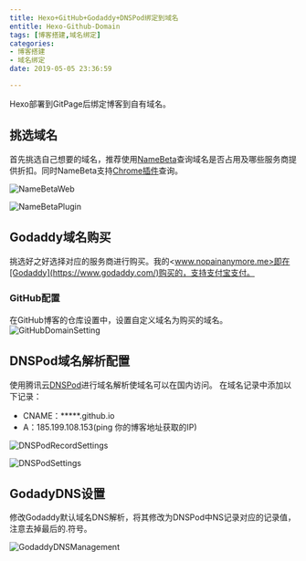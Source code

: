 ```yaml
---
title: Hexo+GitHub+Godaddy+DNSPod绑定到域名
entitle: Hexo-Github-Domain
tags: [博客搭建,域名绑定]
categories:
- 博客搭建
- 域名绑定
date: 2019-05-05 23:36:59

---
```

Hexo部署到GitPage后绑定博客到自有域名。
<!--more-->

## 挑选域名
首先挑选自己想要的域名，推荐使用[NameBeta](https://namebeta.com/)查询域名是否占用及哪些服务商提供折扣。同时NameBeta支持[Chrome插件](https://chrome.google.com/webstore/detail/namebeta-smart-domain-too/opndpgdlkdoeiajepgfdnjedknaohhmg)查询。

![NameBetaWeb](https://nopainanymore.oss-cn-hangzhou.aliyuncs.com/GitPages/NameBetaWeb.PNG?x-oss-process=style/sw-white "NameBeta网页")

![NameBetaPlugin](https://nopainanymore.oss-cn-hangzhou.aliyuncs.com/GitPages/NameBetaPlugin.PNG?x-oss-process=style/sw-white  "NameBeta Chrome插件")

## Godaddy域名购买
挑选好之好选择对应的服务商进行购买。我的<www.nopainanymore.me>即在[Godaddy](https://www.godaddy.com/)购买的，支持支付宝支付。

### GitHub配置
在GitHub博客的仓库设置中，设置自定义域名为购买的域名。
![GitHubDomainSetting](https://nopainanymore.oss-cn-hangzhou.aliyuncs.com/GitPages/GitHubDomainSetting.png?x-oss-process=style/sw-white "GitHubDomainSetting")

## DNSPod域名解析配置
使用腾讯云[DNSPod](https://www.dnspod.cn/)进行域名解析使域名可以在国内访问。
在域名记录中添加以下记录：
* CNAME：*****.github.io
* A：185.199.108.153(ping 你的博客地址获取的IP)

![DNSPodRecordSettings](https://nopainanymore.oss-cn-hangzhou.aliyuncs.com/GitPages/DNSPodRecordSettings.png?x-oss-process=style/sw-white "DNSPodRecordSettings")

![DNSPodSettings](https://nopainanymore.oss-cn-hangzhou.aliyuncs.com/GitPages/DNSPodSettings.PNG?x-oss-process=style/sw-white "DNSPodSettings")

## GodadyDNS设置
修改Godaddy默认域名DNS解析，将其修改为DNSPod中NS记录对应的记录值，注意去掉最后的.符号。

![GodaddyDNSManagement](https://nopainanymore.oss-cn-hangzhou.aliyuncs.com/GitPages/GodaddyDNSManagement.PNG?x-oss-process=style/sw-white " GodaddyDNSManagement")

